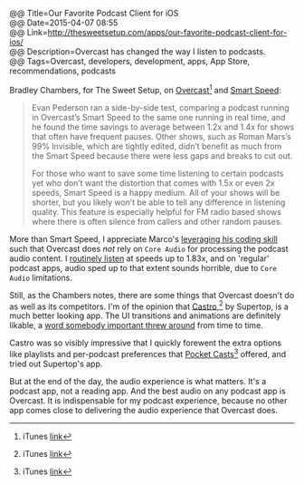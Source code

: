 @@ Title=Our Favorite Podcast Client for iOS  
@@ Date=2015-04-07 08:55  
@@ Link=http://thesweetsetup.com/apps/our-favorite-podcast-client-for-ios/  
@@ Description=Overcast has changed the way I listen to podcasts.  
@@ Tags=Overcast, developers, development, apps, App Store, recommendations, podcasts  

Bradley Chambers, for The Sweet Setup, on [Overcast](http://overcast.fm)[^oc] and [Smart Speed](http://www.marco.org/2014/07/16/overcast):
>Evan Pederson ran a side-by-side test, comparing a podcast running in Overcast’s Smart Speed to the same one running in real time, and he found the time savings to average between 1.2x and 1.4x for shows that often have frequent pauses. Other shows, such as Roman Mars’s 99% Invisible, which are tightly edited, didn’t benefit as much from the Smart Speed because there were less gaps and breaks to cut out.
>
>For those who want to save some time listening to certain podcasts yet who don’t want the distortion that comes with 1.5x or even 2x speeds, Smart Speed is a happy medium. All of your shows will be shorter, but you likely won’t be able to tell any difference in listening quality. This feature is especially helpful for FM radio based shows where there is often silence from callers and other random pauses.

More than Smart Speed, I appreciate Marco's [leveraging his coding skill](http://www.imore.com/debug-43-exclusive-marco-arment-breaks-his-silence-overcast) such that Overcast does *not* rely on `Core Audio` for processing the podcast audio content. I [routinely listen](@@SiteRoot@@/2015/2/18/youre-listening-wrong-no-youre-not) at speeds up to 1.83x, and on 'regular' podcast apps, audio sped up to that extent sounds horrible, due to `Core Audio` limitations.

Still, as the Chambers notes, there are some things that Overcast doesn't do as well as its competitors. I'm of the opinion that [Castro](http://castro.fm),[^ca] by Supertop, is a much better looking app. The UI transitions and animations are definitely likable, a [word somebody important threw around](http://www.zdnet.com/article/lickable-buttons/#!) from time to time. 

Castro was so visibly impressive that I quickly forewent the extra options like playlists and per-podcast preferences that [Pocket Casts](http://www.shiftyjelly.com/android/pocketcasts)[^pc] offered, and tried out Supertop's app.

But at the end of the day, the audio experience is what matters. It's a podcast app, not a reading app. And the best audio on any podcast app is Overcast. It is indispensable for my podcast experience, because no other app comes close to delivering the audio experience that Overcast does. 

[^oc]: iTunes [link](https://itunes.apple.com/us/app/overcast-podcast-player/id888422857?mt=8&at=1l3vx9s)
[^ca]: iTunes [link](https://itunes.apple.com/us/app/castro-high-fidelity-podcasts/id723142770?mt=8&at=1l3vx9s)
[^pc]: iTunes [link](https://itunes.apple.com/us/app/pocket-casts/id414834813?mt=8&at=1l3vx9s)